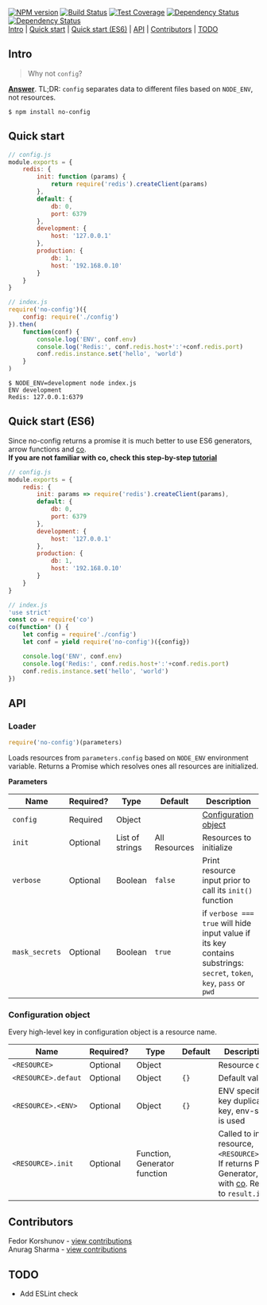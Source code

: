 [npm-image]: https://img.shields.io/npm/v/no-config.svg?style=flat-square
[npm-url]: https://npmjs.org/package/no-config
[travis-image]: https://img.shields.io/travis/fedor/node-no-config.svg?style=flat-square
[travis-url]: https://travis-ci.org/fedor/node-no-config
[codecov-image]: https://img.shields.io/codecov/c/github/fedor/node-no-config.svg?style=flat-square
[codecov-url]: https://codecov.io/gh/fedor/node-no-config
[david-image]: https://img.shields.io/david/fedor/node-no-config.svg?style=flat-square
[david-dev-image]: https://img.shields.io/david/dev/fedor/node-no-config.svg?style=flat-square
[david-url]: https://david-dm.org/fedor/node-no-config
[![NPM version][npm-image]][npm-url]
[![Build Status][travis-image]][travis-url]
[![Test Coverage][codecov-image]][codecov-url]
[![Dependency Status][david-image]][david-url]
[![Dependency Status][david-dev-image]][david-url]  
[Intro](#intro) | [Quick start](#quick-start) | [Quick start (ES6)](#quick-start-es6) | [API](#api) | [Contributors](#contributors) | [TODO](#todo)
## Intro  
> Why not `config`?

[**Answer**](https://medium.com/@fedorHK/no-config-b3f1171eecd5). TL;DR: `config` separates data to different files based on `NODE_ENV`, not resources.  
```
$ npm install no-config
```
## Quick start
```js
// config.js
module.exports = {
	redis: {
		init: function (params) {
			return require('redis').createClient(params)
		},
		default: {
			db: 0,
			port: 6379
		},
		development: {
			host: '127.0.0.1'
		},
		production: {
			db: 1,
			host: '192.168.0.10'
		}
	}
}
```

```js
// index.js
require('no-config')({
	config: require('./config')
}).then(
	function(conf) {
		console.log('ENV', conf.env)
		console.log('Redis:', conf.redis.host+':'+conf.redis.port)
		conf.redis.instance.set('hello', 'world')
	}
)
```
```
$ NODE_ENV=development node index.js
ENV development
Redis: 127.0.0.1:6379
```
## Quick start (ES6)
Since no-config returns a promise it is much better to use ES6 generators, arrow functions and [co](https://github.com/tj/co).  
**If you are not familiar with co, check this step-by-step [tutorial](https://github.com/fedor/co_demo)**

```js
// config.js
module.exports = {
	redis: {
		init: params => require('redis').createClient(params),
		default: {
			db: 0,
			port: 6379
		},
		development: {
			host: '127.0.0.1'
		},
		production: {
			db: 1,
			host: '192.168.0.10'
		}
	}
}
```

```js
// index.js
'use strict'
const co = require('co')
co(function* () {
	let config = require('./config')
	let conf = yield require('no-config')({config})

	console.log('ENV', conf.env)
	console.log('Redis:', conf.redis.host+':'+conf.redis.port)
	conf.redis.instance.set('hello', 'world')
})
```
## API

### Loader
```js
require('no-config')(parameters)
```
Loads resources from `parameters.config` based on `NODE_ENV` environment variable. Returns a Promise which resolves ones all resources are initialized.

**Parameters**

| Name           | Required? | Type            | Default       | Description                                              |
| -------------- | --------- | --------------- | ------------- | -------------------------------------------------------- |
| `config`       | Required  | Object          |               | [Configuration object](#configuration-object)            |
| `init`         | Optional  | List of strings | All Resources | Resources to initialize                                  |
| `verbose`      | Optional  | Boolean         | `false`       | Print resource input prior to call its `init()` function |
| `mask_secrets` | Optional  | Boolean         | `true`        | if `verbose === true` will hide input value if its key contains substrings: `secret`, `token`, `key`, `pass` or `pwd` |

### Configuration object
Every high-level key in configuration object is a resource name.

| Name                | Required? | Type       | Default            | Description. Handling                               |
| ------------------- | --------- | ---------- | ------------------ | --------------------------------------------------- |
| `<RESOURCE>`        | Optional  | Object     |                    | Resource configuration                              |
| `<RESOURCE>.defaut` | Optional  | Object     | `{}`               | Default values                                      |
| `<RESOURCE>.<ENV>`  | Optional  | Object     | `{}`               | ENV specific values. If a key duplicates `default` key, env-specific value is used |
| `<RESOURCE>.init`   | Optional  | Function, Generator function  | | Called to initalize resource, `<RESOURCE>.init(result)`. If returns Promise or Generator, it got resolved with [co](https://github.com/tj/co). Result is saved to `result.instance`. |

## Contributors
Fedor Korshunov - [view contributions](https://github.com/fedor/node-no-config/commits?author=fedor)  
Anurag Sharma - [view contributions](https://github.com/fedor/node-no-config/commits?author=anuragCES)

## TODO
 - Add ESLint check
